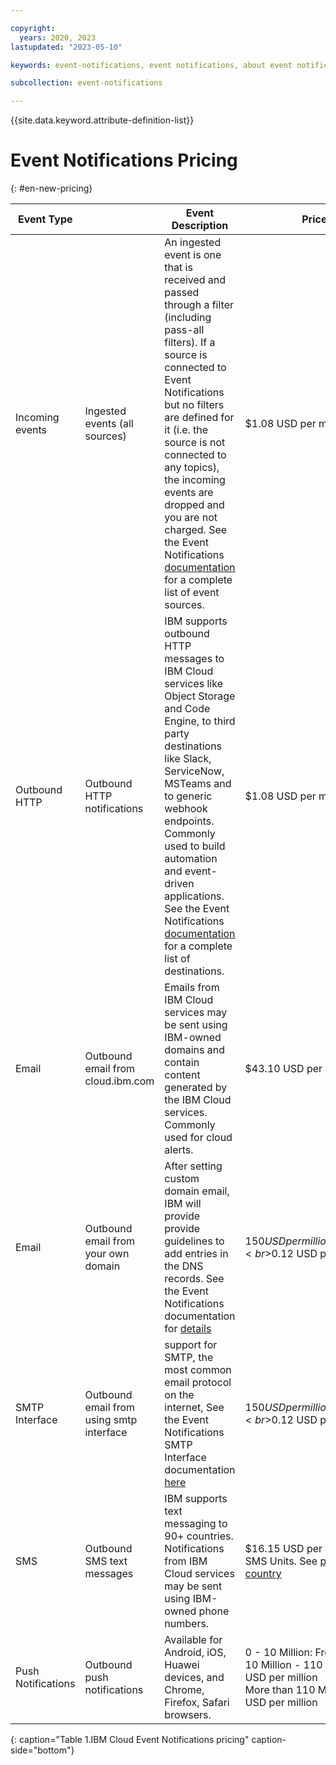 ```yaml
---

copyright:
  years: 2020, 2023
lastupdated: "2023-05-10"

keywords: event-notifications, event notifications, about event notifications pricing

subcollection: event-notifications

---
```

{{site.data.keyword.attribute-definition-list}}

# Event Notifications Pricing
{: #en-new-pricing}


| Event Type    |        | Event Description |Price                                                                                                                                                                                                    |
| ------------------ | ----------------------------------- | ---------------------------------------------------------------------------------------------------------------------------------------------------------------------------------------------------------------------------------------------------------------------------------------------------------------------------------------------------------------------------------------- | -------------------------------------------------------------------------------------------------------------------------------------------------------------------------------------------------------------------- |
| Incoming events    | Ingested events (all sources)       | An ingested event is one that is received and passed through a filter (including pass-all filters). If a source is connected to Event Notifications but no filters are defined for it (i.e. the source is not connected to any topics), the incoming events are dropped and you are not charged.  See the Event Notifications [documentation](/docs/event-notifications?topic=event-notifications-en-source) for a complete list of event sources. | $1.08 USD per million                                                                                                                                                                                                    |
|            Outbound HTTP        | Outbound HTTP notifications         | IBM supports outbound HTTP messages to IBM Cloud services like Object Storage and Code Engine, to third party destinations like Slack, ServiceNow, MSTeams and to generic webhook endpoints.  Commonly used to build automation and event-driven applications.  See the Event Notifications [documentation](/docs/event-notifications?topic=event-notifications-en-destination) for a complete list of destinations.                                        | $1.08 USD per million                                                                                                                                                                                                    |
|        Email            | Outbound email from cloud.ibm.com   | Emails from IBM Cloud services may be sent using IBM-owned domains and contain content generated by the IBM Cloud services.  Commonly used for cloud alerts.                                                                                                                                                                                                                             | $43.10 USD per million                                                                                                                                                                                                   |
|          Email          | Outbound email from your own domain | After setting custom domain email, IBM will provide provide guidelines to add entries in the DNS records.  See the Event Notifications documentation for [details](/docs/event-notifications?topic=event-notifications-en-destinations-custom-email)                                                                | $150 USD per million messages<br>$0.12 USD per gigabyte             
|          SMTP Interface          | Outbound email from using smtp interface | support for SMTP, the most common email protocol on the internet,  See the Event Notifications SMTP Interface documentation [here](/docs/event-notifications?topic=event-notifications-en-smtp-configurations)                                                                | $150 USD per million messages<br>$0.12 USD per gigabyte                                                                                                                                                             |
|          SMS          | Outbound SMS text messages          | IBM supports text messaging to 90+ countries. Notifications from IBM Cloud services may be sent using IBM-owned phone numbers.                                                                                                   | $16.15 USD per thousand SMS Units. See [price list by country](/docs/event-notifications?topic=event-notifications-en-destinations-sms#en-destinations-sms-charge)  |                                                                                                                                                                     |
|           Push Notifications         | Outbound push notifications         | Available for Android, iOS, Huawei devices, and Chrome, Firefox, Safari browsers.                                                                                                                                                                                                                                                                                                         | 0 - 10 Million: Free <br>10 Million - 110 Million: $1 USD per million <br>More than 110 Million: $0.5 USD per million  |
{: caption="Table 1.IBM Cloud Event Notifications pricing" caption-side="bottom"}